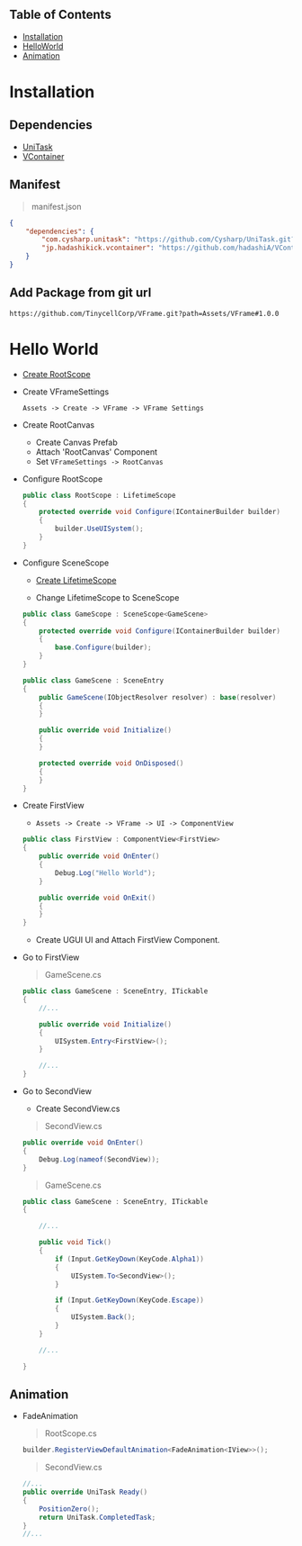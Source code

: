 ## Table of Contents

- [Installation](#installation)
- [HelloWorld](#hello-world)
- [Animation](#animation)

Installation
===

Dependencies
---

* [UniTask](https://github.com/Cysharp/UniTask)
* [VContainer](https://github.com/hadashiA/VContainer)

Manifest
---

> manifest.json

```json
{
    "dependencies": {
        "com.cysharp.unitask": "https://github.com/Cysharp/UniTask.git?path=src/UniTask/Assets/Plugins/UniTask#2.5.10",
        "jp.hadashikick.vcontainer": "https://github.com/hadashiA/VContainer.git?path=VContainer/Assets/VContainer#1.16.8"
    }
}
```

Add Package from git url
---

```
https://github.com/TinycellCorp/VFrame.git?path=Assets/VFrame#1.0.0
```

Hello World
===

- [Create RootScope](https://vcontainer.hadashikick.jp/scoping/project-root-lifetimescope)


- Create VFrameSettings

    `Assets -> Create -> VFrame -> VFrame Settings`

- Create RootCanvas

    - Create Canvas Prefab
    - Attach 'RootCanvas' Component
    - Set `VFrameSettings -> RootCanvas`

- Configure RootScope

    ```csharp
    public class RootScope : LifetimeScope
    {
        protected override void Configure(IContainerBuilder builder)
        {
            builder.UseUISystem();
        }
    }
    ```

- Configure SceneScope

    - [Create LifetimeScope](https://vcontainer.hadashikick.jp/getting-started/hello-world)

    - Change LifetimeScope to SceneScope

    ```csharp
    public class GameScope : SceneScope<GameScene>
    {
        protected override void Configure(IContainerBuilder builder)
        {
            base.Configure(builder);
        }
    }

    public class GameScene : SceneEntry
    {
        public GameScene(IObjectResolver resolver) : base(resolver)
        {
        }

        public override void Initialize()
        {
        }

        protected override void OnDisposed()
        {
        }
    }
    ```

- Create FirstView

    - `Assets -> Create -> VFrame -> UI -> ComponentView`

    ```csharp
    public class FirstView : ComponentView<FirstView>
    {
        public override void OnEnter()
        {
            Debug.Log("Hello World");
        }

        public override void OnExit()
        {
        }
    }
    ```

    - Create UGUI UI and Attach FirstView Component.

- Go to FirstView

    > GameScene.cs

    ```csharp
    public class GameScene : SceneEntry, ITickable
    {
        //...

        public override void Initialize()
        {
            UISystem.Entry<FirstView>();
        }

        //...
    }
    ```

- Go to SecondView

    - Create SecondView.cs

    > SecondView.cs
    ```csharp
    public override void OnEnter()
    {
        Debug.Log(nameof(SecondView));
    }
    ```

    > GameScene.cs

    ```csharp
    public class GameScene : SceneEntry, ITickable
    {

        //...

        public void Tick()
        {
            if (Input.GetKeyDown(KeyCode.Alpha1))
            {
                UISystem.To<SecondView>();
            }

            if (Input.GetKeyDown(KeyCode.Escape))
            {
                UISystem.Back();
            }
        }

        //...

    }
    ```

Animation
---

- FadeAnimation

    > RootScope.cs

    ```csharp
    builder.RegisterViewDefaultAnimation<FadeAnimation<IView>>();
    ```
    
    > SecondView.cs

    ```csharp
    //...
    public override UniTask Ready()
    {
        PositionZero();
        return UniTask.CompletedTask;
    }
    //...
    ```

